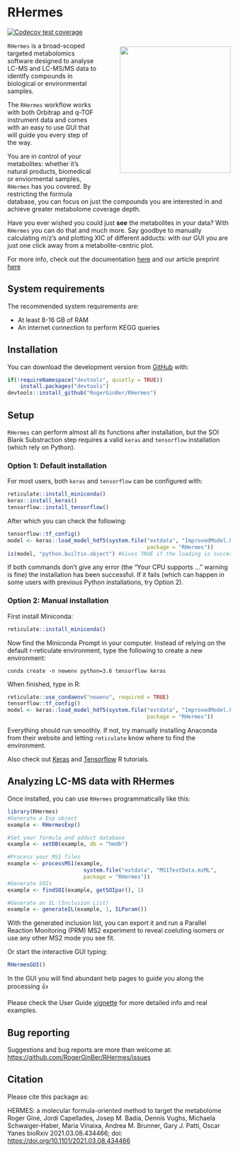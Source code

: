 
<!-- README.md is generated from README.Rmd. Please edit that file -->

# RHermes

<!-- badges: start -->

[![Codecov test
coverage](https://codecov.io/gh/RogerGinBer/RHermes/branch/master/graph/badge.svg?token=HL73R4GHFJ)](https://codecov.io/gh/RogerGinBer/RHermes?branch=master)

<!-- badges: end -->

<img align = "right" style = "padding-left: 10%; padding-bottom: 10%; padding-top: 2%" 
width = "250px" height = "285px" src = "https://i.postimg.cc/Tw9SvJ11/sticker-No-Bioc.png">

`RHermes` is a broad-scoped targeted metabolomics software designed to
analyse LC-MS and LC-MS/MS data to identify compounds in biological or
environmental samples.

The `RHermes` workflow works with both Orbitrap and q-TOF instrument
data and comes with an easy to use GUI that will guide you every step of
the way.

You are in control of your metabolites: whether it’s natural products,
biomedical or enviormental samples, `RHermes` has you covered. By
restricting the formula database, you can focus on just the compounds
you are interested in and achieve greater metabolome coverage depth.

Have you ever wished you could just **see** the metabolites in your
data? With `RHermes` you can do that and much more. Say goodbye to
manually calculating m/z’s and plotting XIC of different adducts: with
our GUI you are just one click away from a metabolite-centric plot.

For more info, check out the documentation
[here](https://rogerginber.github.io/RHermes/) and our article preprint
[here](https://www.biorxiv.org/content/10.1101/2021.03.08.434466v1.full.pdf)

## System requirements

The recommended system requirements are:

-   At least 8-16 GB of RAM
-   An internet connection to perform KEGG queries

## Installation

You can download the development version from
[GitHub](https://github.com/RogerGinBer/RHermes) with:

``` r
if(!requireNamespace("devtools", quietly = TRUE))
    install.packages("devtools")
devtools::install_github("RogerGinBer/RHermes")
```

## Setup

`RHermes` can perform almost all its functions after installation, but
the SOI Blank Substraction step requires a valid `keras` and
`tensorflow` installation (which rely on Python).

### Option 1: Default installation

For most users, both `keras` and `tensorflow` can be configured with:

``` r
reticulate::install_miniconda()
keras::install_keras()
tensorflow::install_tensorflow()
```

After which you can check the following:

``` r
tensorflow::tf_config()
model <- keras::load_model_hdf5(system.file("extdata", "ImprovedModel.h5",
                                            package = "RHermes"))
is(model, "python.builtin.object") #Gives TRUE if the loading is successful.
```

If both commands don’t give any error (the “Your CPU supports …” warning
is fine) the installation has been successful. If it fails (which can
happen in some users with previous Python installations, try Option 2).

### Option 2: Manual installation

First install Miniconda:

``` r
reticulate::install_miniconda()
```

Now find the Miniconda Prompt in your computer. Instead of relying on
the default r-reticulate environment, type the following to create a new
environment:

`conda create -n newenv python=3.6 tensorflow keras`

When finished, type in R:

``` r
reticulate::use_condaenv("newenv", required = TRUE)
tensorflow::tf_config()
model <- keras::load_model_hdf5(system.file("extdata", "ImprovedModel.h5",
                                            package = "RHermes"))
```

Everything should run smoothly. If not, try manually installing Anaconda
from their website and letting `reticulate` know where to find the
environment.

Also check out
[Keras](https://tensorflow.rstudio.com/tutorials/beginners/basic-ml/)
and [Tensorflow](https://tensorflow.rstudio.com/tutorials/) R tutorials.

## Analyzing LC-MS data with RHermes

Once installed, you can use `RHermes` programmatically like this:

``` r
library(RHermes)
#Generate a Exp object
example <- RHermesExp()

#Set your formula and adduct database
example <- setDB(example, db = "hmdb")

#Process your MS1 files
example <- processMS1(example,
                        system.file("extdata", "MS1TestData.mzML",
                        package = "RHermes"))
#Generate SOIs
example <- findSOI(example, getSOIpar(), 1)

#Generate an IL (Inclusion List)
example <- generateIL(example, 1, ILParam())
```

With the generated inclusion list, you can export it and run a Parallel
Reaction Monitoring (PRM) MS2 experiment to reveal coeluting isomers or
use any other MS2 mode you see fit.

Or start the interactive GUI typing:

``` r
RHermesGUI()
```

In the GUI you will find abundant help pages to guide you along the
processing :+1:

Please check the User Guide
[vignette](https://rogerginber.github.io/RHermes/articles/RHermes_UserGuide.html)
for more detailed info and real examples.

## Bug reporting

Suggestions and bug reports are more than welcome at:
<https://github.com/RogerGinBer/RHermes/issues>

## Citation

Please cite this package as:

HERMES: a molecular formula-oriented method to target the metabolome
Roger Giné, Jordi Capellades, Josep M. Badia, Dennis Vughs, Michaela
Schwaiger-Haber, Maria Vinaixa, Andrea M. Brunner, Gary J. Patti, Oscar
Yanes bioRxiv 2021.03.08.434466; doi:
<https://doi.org/10.1101/2021.03.08.434466>
